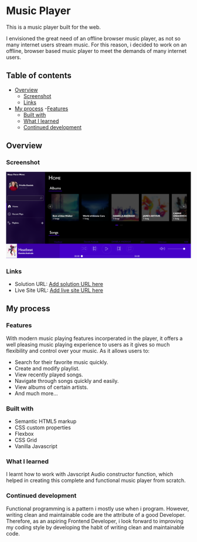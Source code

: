 # Music Player

This is a music player built for the web.

I envisioned the great need of an offline browser music player, as not so many internet users stream music. For this reason, i decided to work on an offline, browser
based music player to meet the demands of many internet users.

## Table of contents

- [Overview](#overview)
  - [Screenshot](#screenshot)
  - [Links](#links)
- [My process](#my-process) -[Features](#features)
  - [Built with](#built-with)
  - [What I learned](#what-i-learned)
  - [Continued development](#continued-development)

## Overview

### Screenshot

![](screenshot/img.png)

### Links

- Solution URL: [Add solution URL here](https://your-solution-url.com)
- Live Site URL: [Add live site URL here](https://your-live-site-url.com)

## My process

### Features

With modern music playing features incorperated in the player, it offers a well pleasing music playing experience to users as it gives so much flexibility and control
over your music. As it allows users to:

- Search for their favorite music quickly.
- Create and modify playlist.
- View recently played songs.
- Navigate through songs quickly and easily.
- View albums of certain artists.
- And much more...

### Built with

- Semantic HTML5 markup
- CSS custom properties
- Flexbox
- CSS Grid
- Vanilla Javascript

### What I learned

I learnt how to work with Javscript Audio constructor function, which helped in creating this complete and functional music player from scratch.

### Continued development

Functional programming is a pattern i mostly use when i program. However, writing clean and maintainable code are the attribute of a good Developer. Therefore, as an
aspiring Frontend Developer, i look forward to improving my coding style by developing the habit of writing clean and maintainable code.
